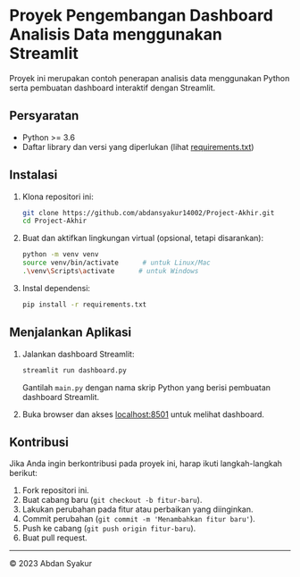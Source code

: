 # Proyek Pengembangan Dashboard Analisis Data menggunakan Streamlit

Proyek ini merupakan contoh penerapan analisis data menggunakan Python serta pembuatan dashboard interaktif dengan Streamlit.

## Persyaratan

- Python >= 3.6
- Daftar library dan versi yang diperlukan (lihat [requirements.txt](requirements.txt))

## Instalasi

1. Klona repositori ini:

    ```bash
    git clone https://github.com/abdansyakur14002/Project-Akhir.git
    cd Project-Akhir
    ```

2. Buat dan aktifkan lingkungan virtual (opsional, tetapi disarankan):

    ```bash
    python -m venv venv
    source venv/bin/activate      # untuk Linux/Mac
    .\venv\Scripts\activate      # untuk Windows
    ```

3. Instal dependensi:

    ```bash
    pip install -r requirements.txt
    ```

## Menjalankan Aplikasi

1. Jalankan dashboard Streamlit:

    ```bash
    streamlit run dashboard.py
    ```

    Gantilah `main.py` dengan nama skrip Python yang berisi pembuatan dashboard Streamlit.

2. Buka browser dan akses [localhost:8501](http://localhost:8501/) untuk melihat dashboard.

## Kontribusi

Jika Anda ingin berkontribusi pada proyek ini, harap ikuti langkah-langkah berikut:

1. Fork repositori ini.
2. Buat cabang baru (`git checkout -b fitur-baru`).
3. Lakukan perubahan pada fitur atau perbaikan yang diinginkan.
4. Commit perubahan (`git commit -m 'Menambahkan fitur baru'`).
5. Push ke cabang (`git push origin fitur-baru`).
6. Buat pull request.
---
© 2023 Abdan Syakur
